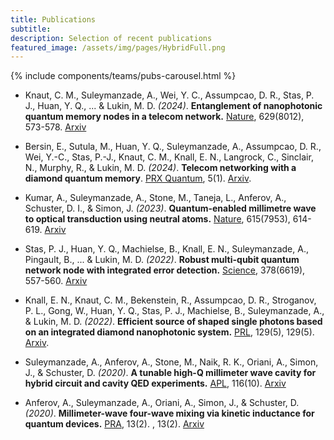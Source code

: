```yaml
---
title: Publications
subtitle: 
description: Selection of recent publications 
featured_image: /assets/img/pages/HybridFull.png
---
```


{% include components/teams/pubs-carousel.html %}


* Knaut, C. M., Suleymanzade, A., Wei, Y. C., Assumpcao, D. R., Stas, P. J., Huan, Y. Q., ... & Lukin, M. D. *(2024)*. **Entanglement of nanophotonic quantum memory nodes in a telecom network.** [Nature](https://www.nature.com/articles/s41586-024-07252-z/), 629(8012), 573-578. [Arxiv](https://arxiv.org/abs/2310.01316/)

* Bersin, E., Sutula, M., Huan, Y. Q., Suleymanzade, A., Assumpcao, D. R., Wei, Y.-C., Stas, P.-J., Knaut, C. M., Knall, E. N., Langrock, C., Sinclair, N., Murphy, R., & Lukin, M. D. *(2024)*. **Telecom networking with a diamond quantum memory**. [PRX Quantum](https://journals.aps.org/prxquantum/abstract/10.1103/PRXQuantum.5.010303/), 5(1). [Arxiv](https://arxiv.org/abs/2307.08619/).

* Kumar, A., Suleymanzade, A., Stone, M., Taneja, L., Anferov, A., Schuster, D. I., & Simon, J. *(2023)*. **Quantum-enabled millimetre wave to optical transduction using neutral atoms.** [Nature](https://www.nature.com/articles/s41586-023-05740-2/), 615(7953), 614-619. [Arxiv](https://arxiv.org/abs/2207.10121/)

* Stas, P. J., Huan, Y. Q., Machielse, B., Knall, E. N., Suleymanzade, A., Pingault, B., ... & Lukin, M. D. *(2022)*. **Robust multi-qubit quantum network node with integrated error detection.** [Science](https://www.science.org/doi/full/10.1126/science.add9771?casa_token=3DXi_yX-yMIAAAAA%3AUc6Y4JZiQla99Fc6SwgDq6YkgLhZfj1_-XeR_zW_U_QhpWLwPvM1VmAWi1jEG3Vziyo8IFseX6Oo/), 378(6619), 557-560. [Arxiv](https://arxiv.org/abs/2207.13128) 

* Knall, E. N., Knaut, C. M., Bekenstein, R., Assumpcao, D. R., Stroganov, P. L., Gong, W., Huan, Y. Q., Stas, P. J., Machielse, B., Suleymanzade, A., & Lukin, M. D. *(2022)*. **Efficient source of shaped single photons based on an integrated diamond nanophotonic system.** [PRL](https://journals.aps.org/prl/abstract/10.1103/PhysRevLett.129.053603/), 129(5), 129(5). [Arxiv](https://arxiv.org/abs/2201.02731/).

* Suleymanzade, A., Anferov, A., Stone, M., Naik, R. K., Oriani, A., Simon, J., & Schuster, D. *(2020)*. **A tunable high-Q millimeter wave cavity for hybrid circuit and cavity QED experiments.** [APL](https://pubs.aip.org/aip/apl/article/116/10/104001/38730/), 116(10). [Arxiv](https://arxiv.org/abs/1911.00553/)

* Anferov, A., Suleymanzade, A., Oriani, A., Simon, J., & Schuster, D. *(2020)*. **Millimeter-wave four-wave mixing via kinetic inductance for quantum devices.** [PRA](https://journals.aps.org/prapplied/abstract/10.1103/PhysRevApplied.13.024056/), 13(2). , 13(2). [Arxiv](https://arxiv.org/abs/1909.01487/)